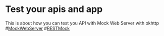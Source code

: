 # Test your apis and app
This is about how you can test you API with Mock Web Server with okhttp
#[MockWebServer](https://github.com/square/okhttp/tree/master/mockwebserver "Heading link")
#[RESTMock](https://caster.io/lessons/mockwebserver-restmock/ "Heading link")